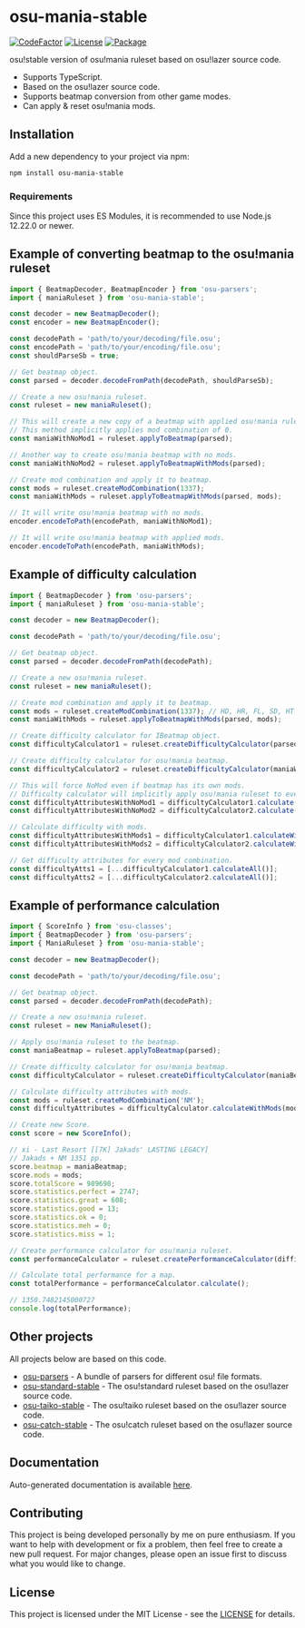 # osu-mania-stable
[![CodeFactor](https://img.shields.io/codefactor/grade/github/kionell/osu-mania-stable)](https://www.codefactor.io/repository/github/kionell/osu-mania-stable)
[![License](https://img.shields.io/github/license/kionell/osu-mania-stable)](https://github.com/kionell/osu-mania-stable/blob/master/LICENSE)
[![Package](https://img.shields.io/npm/v/osu-mania-stable)](https://www.npmjs.com/package/osu-mania-stable)


osu!stable version of osu!mania ruleset based on osu!lazer source code.

- Supports TypeScript.
- Based on the osu!lazer source code.
- Supports beatmap conversion from other game modes.
- Can apply & reset osu!mania mods.

## Installation

Add a new dependency to your project via npm:

```bash
npm install osu-mania-stable
```

### Requirements

Since this project uses ES Modules, it is recommended to use Node.js 12.22.0 or newer.

## Example of converting beatmap to the osu!mania ruleset

```js
import { BeatmapDecoder, BeatmapEncoder } from 'osu-parsers';
import { maniaRuleset } from 'osu-mania-stable';

const decoder = new BeatmapDecoder();
const encoder = new BeatmapEncoder();

const decodePath = 'path/to/your/decoding/file.osu';
const encodePath = 'path/to/your/encoding/file.osu';
const shouldParseSb = true;

// Get beatmap object.
const parsed = decoder.decodeFromPath(decodePath, shouldParseSb);

// Create a new osu!mania ruleset.
const ruleset = new maniaRuleset();

// This will create a new copy of a beatmap with applied osu!mania ruleset.
// This method implicitly applies mod combination of 0.
const maniaWithNoMod1 = ruleset.applyToBeatmap(parsed);

// Another way to create osu!mania beatmap with no mods. 
const maniaWithNoMod2 = ruleset.applyToBeatmapWithMods(parsed);

// Create mod combination and apply it to beatmap.
const mods = ruleset.createModCombination(1337);
const maniaWithMods = ruleset.applyToBeatmapWithMods(parsed, mods);

// It will write osu!mania beatmap with no mods.
encoder.encodeToPath(encodePath, maniaWithNoMod1);

// It will write osu!mania beatmap with applied mods.
encoder.encodeToPath(encodePath, maniaWithMods);
```

## Example of difficulty calculation

```js
import { BeatmapDecoder } from 'osu-parsers';
import { maniaRuleset } from 'osu-mania-stable';

const decoder = new BeatmapDecoder();

const decodePath = 'path/to/your/decoding/file.osu';

// Get beatmap object.
const parsed = decoder.decodeFromPath(decodePath);

// Create a new osu!mania ruleset.
const ruleset = new maniaRuleset();

// Create mod combination and apply it to beatmap.
const mods = ruleset.createModCombination(1337); // HD, HR, FL, SD, HT
const maniaWithMods = ruleset.applyToBeatmapWithMods(parsed, mods);

// Create difficulty calculator for IBeatmap object.
const difficultyCalculator1 = ruleset.createDifficultyCalculator(parsed);

// Create difficulty calculator for osu!mania beatmap.
const difficultyCalculator2 = ruleset.createDifficultyCalculator(maniaWithMods);

// This will force NoMod even if beatmap has its own mods.
// Difficulty calculator will implicitly apply osu!mania ruleset to every beatmap.
const difficultyAttributesWithNoMod1 = difficultyCalculator1.calculate();
const difficultyAttributesWithNoMod2 = difficultyCalculator2.calculate();

// Calculate difficulty with mods.
const difficultyAttributesWithMods1 = difficultyCalculator1.calculateWithMods(mods);
const difficultyAttributesWithMods2 = difficultyCalculator2.calculateWithMods(mods);

// Get difficulty attributes for every mod combination.
const difficultyAtts1 = [...difficultyCalculator1.calculateAll()];
const difficultyAtts2 = [...difficultyCalculator2.calculateAll()];
```

## Example of performance calculation

```js
import { ScoreInfo } from 'osu-classes';
import { BeatmapDecoder } from 'osu-parsers';
import { ManiaRuleset } from 'osu-mania-stable';

const decoder = new BeatmapDecoder();

const decodePath = 'path/to/your/decoding/file.osu';

// Get beatmap object.
const parsed = decoder.decodeFromPath(decodePath);

// Create a new osu!mania ruleset.
const ruleset = new ManiaRuleset();

// Apply osu!mania ruleset to the beatmap.
const maniaBeatmap = ruleset.applyToBeatmap(parsed);

// Create difficulty calculator for osu!mania beatmap.
const difficultyCalculator = ruleset.createDifficultyCalculator(maniaBeatmap);

// Calculate difficulty attributes with mods.
const mods = ruleset.createModCombination('NM');
const difficultyAttributes = difficultyCalculator.calculateWithMods(mods);

// Create new Score.
const score = new ScoreInfo();

// xi - Last Resort [[7K] Jakads' LASTING LEGACY]
// Jakads + NM 1351 pp.
score.beatmap = maniaBeatmap;
score.mods = mods;
score.totalScore = 989698;
score.statistics.perfect = 2747;
score.statistics.great = 608;
score.statistics.good = 13;
score.statistics.ok = 0;
score.statistics.meh = 0;
score.statistics.miss = 1;

// Create performance calculator for osu!mania ruleset.
const performanceCalculator = ruleset.createPerformanceCalculator(difficultyAttributes, score);

// Calculate total performance for a map.
const totalPerformance = performanceCalculator.calculate();

// 1350.7482145000727
console.log(totalPerformance);
```

## Other projects

All projects below are based on this code.

- [osu-parsers](https://github.com/kionell/osu-parsers.git) - A bundle of parsers for different osu! file formats.
- [osu-standard-stable](https://github.com/kionell/osu-standard-stable.git) - The osu!standard ruleset based on the osu!lazer source code.
- [osu-taiko-stable](https://github.com/kionell/osu-taiko-stable.git) - The osu!taiko ruleset based on the osu!lazer source code.
- [osu-catch-stable](https://github.com/kionell/osu-catch-stable.git) - The osu!catch ruleset based on the osu!lazer source code.

## Documentation

Auto-generated documentation is available [here](https://kionell.github.io/osu-mania-stable/).

## Contributing

This project is being developed personally by me on pure enthusiasm. If you want to help with development or fix a problem, then feel free to create a new pull request. For major changes, please open an issue first to discuss what you would like to change.

## License
This project is licensed under the MIT License - see the [LICENSE](https://choosealicense.com/licenses/mit/) for details.